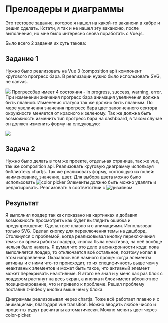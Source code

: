 # Прелоадеры и диаграммы
Это тестовое задание, которое я нашел на какой-то вакансии в хабре и решил сделать. Кстати, я так и не нашел эту вакансию, после выполнения, но мне было интересно снова поработать с Vue.js.

Было всего 2 задания их суть такова:
## Задание 1
Нужно было реализовать на Vue 3 (composition api) компонент кругового прогресс бара. В реализации нужно было использовать SVG, не canvas.

![](https://paper-attachments.dropboxusercontent.com/s_356B145618ED7D0C787C02E500462811E8310465EF5F720477688A144E025E5C_1730277283597_PixelSnap+2024-10-30+at+11.34.392x.png)
Прогрессбар имеет 4 состояния - in progress, success, warning, error.
При изменении значения прогресс бара анимация увеличения должна быть плавной. Изменения статуса так же должно быть плавным.
По мере увеличения значения прогресс бара цвет заполненного сектора окружности меняется от красного к зеленому.
Так же должна быть возможность изменить тип прогресс бара на dashboard, в таком случае он должен изменить форму на следующую:

![](https://paper-attachments.dropboxusercontent.com/s_356B145618ED7D0C787C02E500462811E8310465EF5F720477688A144E025E5C_1730278320639_PixelSnap+2024-10-30+at+11.51.182x.png)

## Задача 2
Нужно было делать в том же проекте, отдельная страница, так же vue, так же composition api.
Реализовать круговую диаграмму используя библиотеку chartjs. Так же реализовать форму, состоящую из полей: наименование, значение, цвет. Для выбора цвета можно было использовать ![color picker](https://www.npmjs.com/package/vue-colour-picker)
Элементы должно быть можно удалять и редактировать. Реализовать в соответствии с ![дизайном](https://www.figma.com/design/wlwVRFgUH1BYsAOKgylnzY/Untitled?node-id=0-1&t=a2W3WL18kEtD7ZI3-1)


## Результат
Я выполнил лоадер так как показано на картинках и добавил возможность просмотреть как будет выглядить ошибка и предупреждение. Сделал все плавно и с анимациями. Использовал только SVG. Сделал кнопку для переключения темы на дашборд.
Столкнулся с проблемой, когда реализовывал кнопку переключения темы: во время работы лоадера, кнопка была неактивна, на неё вообще нельзя было нажать. Я думал что это дело в асинхронности кода: пока выполняется лоадер, то отключается всё остальное, поэтому копал в этом направлении. Оказалось всё намного проще: когда элементы активны и с ними что-то происходит, то их специфичность выше чем у неактивных элементов и может быть такое, что активный элемент может перекрывать неактивные. Я этого не знал и у меня как раз блок с лоадером растянут на весь экран, а кнопка и блок имеют абсолютное позиционирование, что и привело к проблеме. Решил проблему поставив z-index у кнопки выше чем у блока.

Диаграммы реализовывал через chartjs. Тоже всё работает плавно и с анимациями, благодаря vue transition. 
Можно вводить любое число и проценты рудут расчитаны автоматически. 
Можно менять цвет через color-picker.

